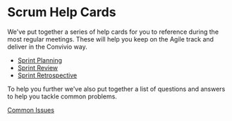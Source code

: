 # Scrum Help Cards

We've put together a series of help cards for you to reference during the most regular meetings. These will help you keep on the Agile track and deliver in the Convivio way.

* [Sprint Planning](/delivery_recipe/help-cards/sprint-planning.md)
* [Sprint Review](/delivery_recipe/help-cards/sprint-review.md)
* [Sprint Retrospective](/delivery_recipe/help-cards/sprint-retrospective.md)

To help you further we've also put together a list of questions and answers to help you tackle common problems.

[Common Issues](/delivery_recipe/help-cards/common-issues.md)